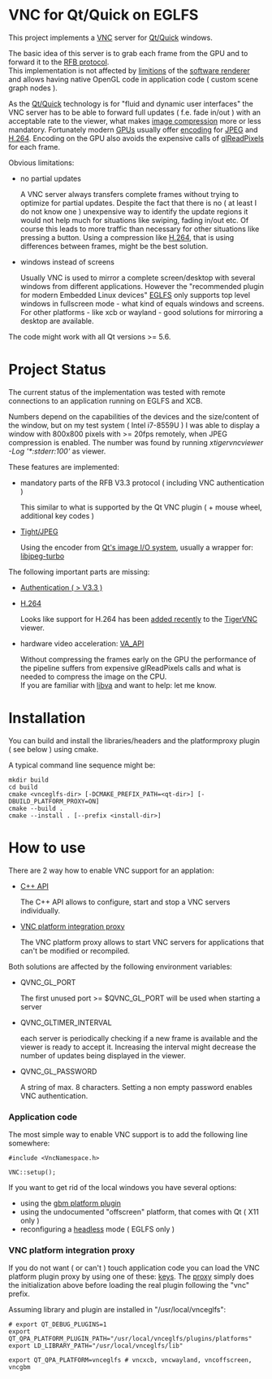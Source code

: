 # VNC for Qt/Quick on EGLFS

This project implements a [VNC](https://en.wikipedia.org/wiki/Virtual_Network_Computing)
server for [Qt/Quick](https://doc.qt.io/qt-6/qtquick-index.html) windows.

The basic idea of this server is to grab each frame from the GPU and to forward it
to the [RFB protocol]( https://github.com/rfbproto/rfbproto/blob/master/rfbproto.rst ).<br>
This implementation is not affected by [limitions]( https://doc.qt.io/QtQuick2DRenderer/qtquick2drenderer-limitations.html )
of the [software renderer]( https://doc.qt.io/QtQuick2DRenderer ) and allows having native OpenGL code
in application code ( custom scene graph nodes ).

As the [Qt/Quick](https://doc.qt.io/qt-6/qtquick-index.html) technology is for
"fluid and dynamic user interfaces" the VNC server has to be able to forward
full updates ( f.e. fade in/out ) with an acceptable rate to the viewer, what
makes [image compression]( https://en.wikipedia.org/wiki/Image_compression) more or less mandatory.
Fortunately modern [GPUs](https://en.wikipedia.org/wiki/Graphics_processing_unit) usually offer
[encoding]( https://en.wikipedia.org/wiki/Graphics_processing_unit#GPU_accelerated_video_decoding_and_encoding)
for [JPEG]( https://en.wikipedia.org/wiki/JPEG ) and [H.264]( https://en.wikipedia.org/wiki/Advanced_Video_Coding ).
Encoding on the GPU also avoids the expensive calls of
[glReadPixels](https://www.khronos.org/registry/OpenGL-Refpages/gl4/html/glReadPixels.xhtml) for each frame.

Obvious limitations:

- no partial updates

    A VNC server always transfers complete frames without trying to optimize for partial updates.
    Despite the fact that there is no ( at least I do not know one ) unexpensive way to identify
    the update regions it would not help much for situations like swiping, fading in/out etc.
    Of course this leads to more traffic than necessary for other situations like pressing a button.
    Using a compression like [H.264]( https://en.wikipedia.org/wiki/Advanced_Video_Coding ),
    that is using differences between frames, might be the best solution.

- windows instead of screens

    Usually VNC is used to mirror a complete screen/desktop with several windows
    from different applications. However the "recommended plugin for modern Embedded Linux devices"
    [EGLFS]( https://doc.qt.io/qt-6/embedded-linux.html ) only supports top level windows
    in fullscreen mode - what kind of equals windows and screens.
    For other platforms - like xcb or wayland - good solutions for mirroring a desktop are
    available.

The code might work with all Qt versions >= 5.6.

# Project Status

The current status of the implementation was tested with
remote connections to an application running on EGLFS and XCB.

Numbers depend on the capabilities of the devices and the size/content of the window,
but on my test system ( Intel i7-8559U ) I was able to display a window with 800x800 pixels
with >= 20fps remotely, when JPEG compression is enabled.
The number was found by running <em>xtigervncviewer -Log '*:stderr:100'</em> as viewer.

These features are implemented:

- mandatory parts of the RFB V3.3 protocol ( including VNC authentication )

    This similar to what is supported by the Qt VNC plugin ( + mouse wheel, additional key codes )

- [Tight/JPEG]( https://github.com/rfbproto/rfbproto/blob/master/rfbproto.rst#tight-encoding )

    Using the encoder from [Qt's image I/O system]( https://doc.qt.io/qt-6/qtimageformats-index.html),
    usually a wrapper for: [libjpeg-turbo]( https://libjpeg-turbo.org/ )

The following important parts are missing:

- [Authentication ( > V3.3 )]( https://github.com/rfbproto/rfbproto/blob/master/rfbproto.rst#security-types )

- [H.264 ]( https://github.com/rfbproto/rfbproto/blob/master/rfbproto.rst#open-h-264-encoding )

    Looks like support for H.264 has been [added recently]( https://github.com/TigerVNC/tigervnc/pull/1194 )
    to the [TigerVNC]( https://github.com/TigerVNC ) viewer.

- hardware video acceleration: [VA_API]( https://en.wikipedia.org/wiki/Video_Acceleration_API )

    Without compressing the frames early on the GPU the performance of the pipeline suffers
    from expensive glReadPixels calls and what is needed to compress the image on the CPU.<br>
    If you are familiar with [libva]( http://intel.github.io/libva/group__api__core.html)
    and want to help: let me know.

# Installation

You can build and install the libraries/headers and the
platformproxy plugin ( see below ) using cmake. 

A typical command line sequence might be:
```
mkdir build
cd build
cmake <vnceglfs-dir> [-DCMAKE_PREFIX_PATH=<qt-dir>] [-DBUILD_PLATFORM_PROXY=ON]
cmake --build .
cmake --install . [--prefix <install-dir>]
```

# How to use

There are 2 way how to enable VNC support for an applation:

- [C++ API]( https://github.com/uwerat/vnc-eglfs/blob/main/src/VncNamespace.h )

    The C++ API allows to configure, start and stop a VNC servers individually.

- [VNC platform integration proxy]( https://github.com/uwerat/vnc-eglfs/blob/main/platformproxy/VncProxyPlugin.cpp )

    The VNC platform proxy allows to start VNC servers for applications that can't be modified
    or recompiled.

Both solutions are affected by the following environment variables:

- QVNC_GL_PORT

   The first unused port >= $QVNC_GL_PORT will be used when starting a server

- QVNC_GLTIMER_INTERVAL

   each server is periodically checking if a new frame is available
   and the viewer is ready to accept it. Increasing the interval might
   decrease the number of updates being displayed in the viewer.

- QVNC_GL_PASSWORD

  A string of max. 8 characters. Setting a non empty password enables
  VNC authentication.

### Application code

The most simple way to enable VNC support is to add the following line somewhere:

```
#include <VncNamespace.h>

VNC::setup();
```

If you want to get rid of the local windows you have several options:

- using the [gbm platform plugin](https://github.com/uwerat/qpagbm)
- using the undocumented "offscreen" platform, that comes with Qt ( X11 only )
- reconfiguring a [headless](https://doc.qt.io/qt-5/embedded-linux.html#advanced-eglfs-kms-features) mode ( EGLFS only  )

### VNC platform integration proxy

If you do not want ( or can't ) touch application code you can load the VNC platform
plugin proxy by using one of these: [keys](https://github.com/uwerat/vnc-eglfs/blob/main/platformproxy/metadata.json).
The [proxy](https://github.com/uwerat/vnc-eglfs/blob/main/platformproxy/VncProxyPlugin.cpp)
simply does the initialization above before loading the real plugin following the "vnc" prefix.

Assuming library and plugin are installed in "/usr/local/vnceglfs":

```
# export QT_DEBUG_PLUGINS=1
export QT_QPA_PLATFORM_PLUGIN_PATH="/usr/local/vnceglfs/plugins/platforms"
export LD_LIBRARY_PATH="/usr/local/vnceglfs/lib"

export QT_QPA_PLATFORM=vnceglfs # vncxcb, vncwayland, vncoffscreen, vncgbm
```
